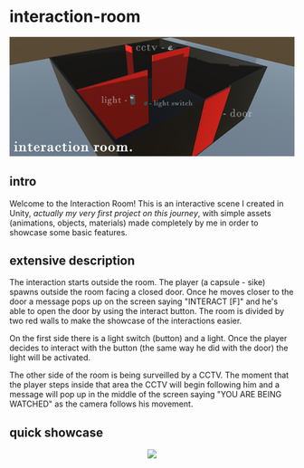 # interaction-room
<p align="center">
  <img src="https://github.com/tsantilas/interaction-room/blob/main/Images/interaction_room_banner.png?raw=true">
</p>

## intro
Welcome to the Interaction Room! This is an interactive scene I created in Unity,<i> actually my very first project on this journey</i>, with simple assets (animations, objects, materials) made completely by me in order to showcase some basic features.

## extensive description
The interaction starts outside the room. The player (a capsule - sike) spawns outside the room facing a closed door. Once he moves closer to the door a message pops up on the screen saying "INTERACT [F]" and he's able to open the door by using the interact button.
The room is divided by two red walls to make the showcase of the interactions easier.

On the first side there is a light switch (button) and a light. Once the player decides to interact with the button (the same way he did with the door) the light will be activated.

The other side of the room is being surveilled by a CCTV. The moment that the player steps inside that area the CCTV will begin following him and a message will pop up in the middle of the screen saying "YOU ARE BEING WATCHED" as the camera follows his movement.

## quick showcase

<p align="center">
  <img src="https://github.com/tsantilas/interaction-room/blob/main/Images/interaction-room-showcase.gif">
</p>
